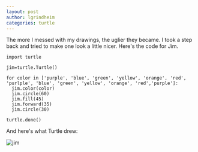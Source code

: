 ```yaml
---
layout: post
author: lgrindheim
categories: turtle
---
```


The more I messed with my drawings, the uglier they became. I took a step back and tried to make one look a little nicer. Here's the code for Jim.

    import turtle

    jim=turtle.Turtle()

    for color in ['purple', 'blue', 'green', 'yellow', 'orange', 'red', 'purlple', 'blue', 'green', 'yellow', 'orange', 'red','purple']:
      jim.color(color)
      jim.circle(60)
      jim.fill(45)
      jim.forward(35)
      jim.circle(30)
  
    turtle.done()


And here's what Turtle drew:

![jim](http://www.unc.edu/~grindhei/inls560/newdrawing.pk.jpg)

